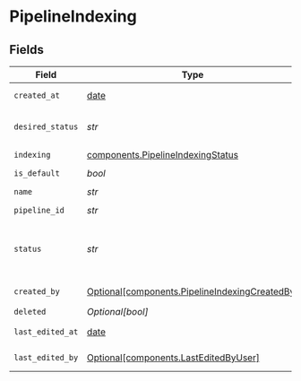 # PipelineIndexing


## Fields

| Field                                                                                                      | Type                                                                                                       | Required                                                                                                   | Description                                                                                                |
| ---------------------------------------------------------------------------------------------------------- | ---------------------------------------------------------------------------------------------------------- | ---------------------------------------------------------------------------------------------------------- | ---------------------------------------------------------------------------------------------------------- |
| `created_at`                                                                                               | [date](https://docs.python.org/3/library/datetime.html#date-objects)                                       | :heavy_check_mark:                                                                                         | Datetime object, specifies when the pipeline was created                                                   |
| `desired_status`                                                                                           | *str*                                                                                                      | :heavy_check_mark:                                                                                         | Desired status of a pipeline. This string is either 'DEPLOYED' or  'UNDEPLOYED'.                           |
| `indexing`                                                                                                 | [components.PipelineIndexingStatus](../../models/components/pipelineindexingstatus.md)                     | :heavy_check_mark:                                                                                         | N/A                                                                                                        |
| `is_default`                                                                                               | *bool*                                                                                                     | :heavy_check_mark:                                                                                         | Pipeline is set to default                                                                                 |
| `name`                                                                                                     | *str*                                                                                                      | :heavy_check_mark:                                                                                         | Name of the pipeline                                                                                       |
| `pipeline_id`                                                                                              | *str*                                                                                                      | :heavy_check_mark:                                                                                         | Unique identifier of a pipeline                                                                            |
| `status`                                                                                                   | *str*                                                                                                      | :heavy_check_mark:                                                                                         | Status of a pipeline. This string can be: 'DEPLOYED', 'UNDEPLOYED', 'DEPLOYMENT_IN_PROGRESS', and the like |
| `created_by`                                                                                               | [Optional[components.PipelineIndexingCreatedBy]](../../models/components/pipelineindexingcreatedby.md)     | :heavy_minus_sign:                                                                                         | The user who created the pipeline.                                                                         |
| `deleted`                                                                                                  | *Optional[bool]*                                                                                           | :heavy_minus_sign:                                                                                         | Soft deletion of pipelines                                                                                 |
| `last_edited_at`                                                                                           | [date](https://docs.python.org/3/library/datetime.html#date-objects)                                       | :heavy_minus_sign:                                                                                         | Datetime object, specifies when the pipeline was edited                                                    |
| `last_edited_by`                                                                                           | [Optional[components.LastEditedByUser]](../../models/components/lasteditedbyuser.md)                       | :heavy_minus_sign:                                                                                         | The user who last edited the pipeline.                                                                     |